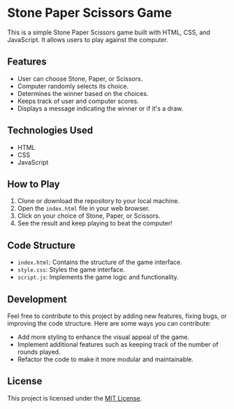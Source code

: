 # Stone Paper Scissors Game

This is a simple Stone Paper Scissors game built with HTML, CSS, and JavaScript. It allows users to play against the computer.

## Features

- User can choose Stone, Paper, or Scissors.
- Computer randomly selects its choice.
- Determines the winner based on the choices.
- Keeps track of user and computer scores.
- Displays a message indicating the winner or if it's a draw.

## Technologies Used

- HTML
- CSS
- JavaScript

## How to Play

1. Clone or download the repository to your local machine.
2. Open the `index.html` file in your web browser.
3. Click on your choice of Stone, Paper, or Scissors.
4. See the result and keep playing to beat the computer!

## Code Structure

- `index.html`: Contains the structure of the game interface.
- `style.css`: Styles the game interface.
- `script.js`: Implements the game logic and functionality.

## Development

Feel free to contribute to this project by adding new features, fixing bugs, or improving the code structure. Here are some ways you can contribute:

- Add more styling to enhance the visual appeal of the game.
- Implement additional features such as keeping track of the number of rounds played.
- Refactor the code to make it more modular and maintainable.

## License

This project is licensed under the [MIT License](LICENSE).
